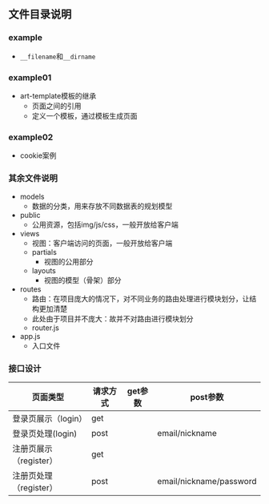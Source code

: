 ## 文件目录说明
### example
- `__filename`和`__dirname`

### example01
- art-template模板的继承
  + 页面之间的引用
  + 定义一个模板，通过模板生成页面

### example02
- cookie案例

### 其余文件说明
- models
  + 数据的分类，用来存放不同数据表的规划模型
- public
  + 公用资源，包括img/js/css，一般开放给客户端
- views
  + 视图：客户端访问的页面，一般开放给客户端
  + partials
    + 视图的公用部分
  + layouts
    + 视图的模型（骨架）部分
- routes
  + 路由：在项目庞大的情况下，对不同业务的路由处理进行模块划分，让结构更加清楚
  + 此处由于项目并不庞大：故并不对路由进行模块划分
  + router.js
- app.js
  + 入口文件

### 接口设计
| 页面类型               | 请求方式 | get参数 | post参数                |
| ---------------------- | -------- | ------- | ----------------------- |
| 登录页展示（login）    | get      |         |                         |
| 登录页处理(login)      | post     |         | email/nickname          |
| 注册页展示（register） | get      |         |                         |
| 注册页处理（register） | post     |         | email/nickname/password |
